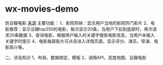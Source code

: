 # wx-movies-demo
防豆瓣电影
[来源](https://github.com/huruji/Wechat-WeAPP)
主要功能：
  1、影院热映：显示用户当地的影院热门影片
  2、电影推荐：显示豆瓣top250的电影，每次显示20条，当用户下拉到底部时，再次请求20条数据
  3、查询电影，根据用户输入的关键字搜索电影信息，当用户未输入关键字时提示
  4、电影每部影片可点击进入详情页面，显示评分、演员、导演、电影简介等。

二、涉及知识
  1、布局、数据绑定、模板
  2、调用API，百度地图、豆瓣电影